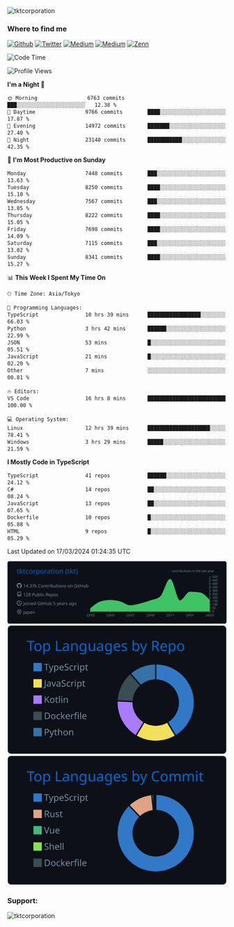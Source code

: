 <p align="left"> <img src="https://komarev.com/ghpvc/?username=tktcorporation&label=Profile%20views&color=0e75b6&style=flat" alt="tktcorporation" /> </p>

<h3>Where to find me</h3>
<p>
<a href="https://github.com/tktcorporation" target="_blank"><img alt="Github" src="https://img.shields.io/badge/GitHub-%2312100E.svg?&style=for-the-badge&logo=Github&logoColor=white" /></a>
<a href="https://twitter.com/tktcorporation" target="_blank"><img alt="Twitter" src="https://img.shields.io/badge/twitter-%231DA1F2.svg?&style=for-the-badge&logo=twitter&logoColor=white" /></a>
<a href="https://www.linkedin.com/in/tktcorporation" target="_blank"><img alt="Medium" src="https://img.shields.io/badge/linkdin-0a66c2.svg?&style=for-the-badge&logo=linkedin&logoColor=white" /></a>
<a href="https://qiita.com/tktcorporation" target="_blank"><img alt="Medium" src="https://img.shields.io/badge/qiita-55C500.svg?&style=for-the-badge&logo=qiita&logoColor=white" /></a>
<a href="https://zenn.dev/tktcorporation" target="_blank"><img alt="Zenn" src="https://img.shields.io/badge/Zenn-3EA8FF.svg?&style=for-the-badge&logo=Zenn&logoColor=white" /></a>
</p>
  
<!--START_SECTION:waka-->
![Code Time](http://img.shields.io/badge/Code%20Time-1%2C443%20hrs%2048%20mins-blue)

![Profile Views](http://img.shields.io/badge/Profile%20Views-6-blue)

**I'm a Night 🦉** 

```text
🌞 Morning                6763 commits        ███░░░░░░░░░░░░░░░░░░░░░░   12.38 % 
🌆 Daytime                9766 commits        ████░░░░░░░░░░░░░░░░░░░░░   17.87 % 
🌃 Evening                14972 commits       ███████░░░░░░░░░░░░░░░░░░   27.40 % 
🌙 Night                  23140 commits       ███████████░░░░░░░░░░░░░░   42.35 % 
```
📅 **I'm Most Productive on Sunday** 

```text
Monday                   7448 commits        ███░░░░░░░░░░░░░░░░░░░░░░   13.63 % 
Tuesday                  8250 commits        ████░░░░░░░░░░░░░░░░░░░░░   15.10 % 
Wednesday                7567 commits        ███░░░░░░░░░░░░░░░░░░░░░░   13.85 % 
Thursday                 8222 commits        ████░░░░░░░░░░░░░░░░░░░░░   15.05 % 
Friday                   7698 commits        ████░░░░░░░░░░░░░░░░░░░░░   14.09 % 
Saturday                 7115 commits        ███░░░░░░░░░░░░░░░░░░░░░░   13.02 % 
Sunday                   8341 commits        ████░░░░░░░░░░░░░░░░░░░░░   15.27 % 
```


📊 **This Week I Spent My Time On** 

```text
🕑︎ Time Zone: Asia/Tokyo

💬 Programming Languages: 
TypeScript               10 hrs 39 mins      █████████████████░░░░░░░░   66.03 % 
Python                   3 hrs 42 mins       ██████░░░░░░░░░░░░░░░░░░░   22.99 % 
JSON                     53 mins             █░░░░░░░░░░░░░░░░░░░░░░░░   05.51 % 
JavaScript               21 mins             █░░░░░░░░░░░░░░░░░░░░░░░░   02.20 % 
Other                    7 mins              ░░░░░░░░░░░░░░░░░░░░░░░░░   00.81 % 

🔥 Editors: 
VS Code                  16 hrs 8 mins       █████████████████████████   100.00 % 

💻 Operating System: 
Linux                    12 hrs 39 mins      ████████████████████░░░░░   78.41 % 
Windows                  3 hrs 29 mins       █████░░░░░░░░░░░░░░░░░░░░   21.59 % 
```

**I Mostly Code in TypeScript** 

```text
TypeScript               41 repos            ██████░░░░░░░░░░░░░░░░░░░   24.12 % 
C#                       14 repos            ██░░░░░░░░░░░░░░░░░░░░░░░   08.24 % 
JavaScript               13 repos            ██░░░░░░░░░░░░░░░░░░░░░░░   07.65 % 
Dockerfile               10 repos            █░░░░░░░░░░░░░░░░░░░░░░░░   05.88 % 
HTML                     9 repos             █░░░░░░░░░░░░░░░░░░░░░░░░   05.29 % 
```




 Last Updated on 17/03/2024 01:24:35 UTC
<!--END_SECTION:waka-->

[![](https://raw.githubusercontent.com/tktcorporation/tktcorporation/master/profile-summary-card-output/github_dark/0-profile-details.svg)](https://github.com/vn7n24fzkq/github-profile-summary-cards)
[![](https://raw.githubusercontent.com/tktcorporation/tktcorporation/master/profile-summary-card-output/github_dark/1-repos-per-language.svg)](https://github.com/vn7n24fzkq/github-profile-summary-cards) [![](https://raw.githubusercontent.com/tktcorporation/tktcorporation/master/profile-summary-card-output/github_dark/2-most-commit-language.svg)](https://github.com/vn7n24fzkq/github-profile-summary-cards)

<h3 align="left">Support:</h3>
<p><a href="https://www.buymeacoffee.com/tktcorporation"> <img align="left" src="https://cdn.buymeacoffee.com/buttons/v2/default-yellow.png" height="50" width="210" alt="tktcorporation" /></a></p><br><br>
